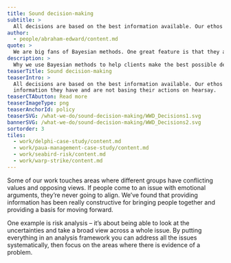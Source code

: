 ```yaml
---
title: Sound decision-making
subtitle: >
  All decisions are based on the best information available. Our ethos is to make sure people are able to use the information they have and are not basing their actions on hearsay.
author:
  - people/abraham-edward/content.md
quote: >
  We are big fans of Bayesian methods. One great feature is that they allow you to bring data as well as peoples’ strongly held views to an analysis. Those views can then be evaluated systematically as part of a framework. That’s powerful.
description: >
  Why we use Bayesian methods to help clients make the best possible decisions.   
teaserTitle: Sound decision-making
teaserIntro: >
  All decisions are based on the best information available. Our ethos is to make sure people are able to use the 
  information they have and are not basing their actions on hearsay.
teaserCTAbutton: Read more
teaserImageType: png
teaserAnchorId: policy
teaserSVG: /what-we-do/sound-decision-making/WWD_Decisions1.svg
bannerSVG: /what-we-do/sound-decision-making/WWD_Decisions2.svg
sortorder: 3
tiles:
  - work/delphi-case-study/content.md
  - work/paua-management-case-study/content.md
  - work/seabird-risk/content.md
  - work/warp-strike/content.md
---
```


Some of our work touches areas where different groups have conflicting values and opposing views. If people come to an issue with emotional arguments, they’re never going to align. We’ve found that providing information has been really constructive for bringing people together and providing a basis for moving forward.

One example is risk analysis – it’s about being able to look at the uncertainties and take a broad view across a whole issue. By putting everything in an analysis framework you can address all the issues systematically, then focus on the areas where there is evidence of a problem.
